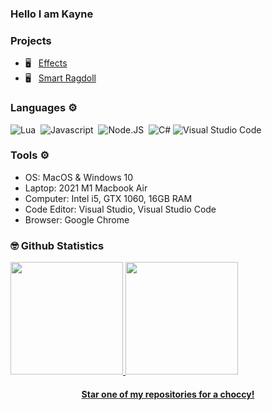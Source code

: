 ### Hello I am Kayne

### Projects

- 🖥️ &nbsp; [Effects](https://github.com/kayne64/effects)
- 🖥️ &nbsp; [Smart Ragdoll](https://github.com/kayne64/smartragdoll)
### Languages ⚙️
![Lua](https://img.shields.io/badge/-Lua-333333?style=flat&logo=lua)&nbsp;
![Javascript](https://camo.githubusercontent.com/848defb760c0adff4362c04283f254f633ea8eff177c1640b209429d0e3d7627/68747470733a2f2f696d672e736869656c64732e696f2f62616467652f2d4a6176615363726970742d3333333333333f7374796c653d666c6174266c6f676f3d6a617661736372697074)&nbsp;
![Node.JS](https://camo.githubusercontent.com/7659585b1e4c20c318f170a540852bfdb675907e3f70d05dc29cf5bde1081250/68747470733a2f2f696d672e736869656c64732e696f2f62616467652f2d4e6f64652e6a732d3333333333333f7374796c653d666c6174266c6f676f3d6e6f64652e6a73)&nbsp;
![C#](https://camo.githubusercontent.com/3614626bf9610470aa38d183ab54cb772caaf690c1c0bbdca9a43e4a4c8bb6b3/68747470733a2f2f696d672e736869656c64732e696f2f62616467652f432532332532302d2532333233393132302e7376673f6c6f676f3d632d7368617270266c6f676f436f6c6f723d7768697465)
![Visual Studio Code](https://img.shields.io/badge/-Visual%20Studio%20Code-333333?style=flat&logo=visual-studio-code&logoColor=007ACC)&nbsp;

### Tools ⚙️
- OS: MacOS & Windows 10
- Laptop: 2021 M1 Macbook Air
- Computer: Intel i5, GTX 1060, 16GB RAM
- Code Editor: Visual Studio, Visual Studio Code
- Browser: Google Chrome

### 🤓 Github Statistics
<p align="left">
<a href="https://github.com/kayne64">
<img height="180em" src="https://github-readme-stats-eight-theta.vercel.app/api?username=kayne64&show_icons=true&theme=react&include_all_commits=true&count_private=true"/>    
<img height="180em" src="https://github-readme-stats-eight-theta.vercel.app/api/top-langs/?username=kayne64&layout=compact&langs_count=8&theme=react"/>

<h4 align=center>Star one of my repositories for a choccy!</h4>
